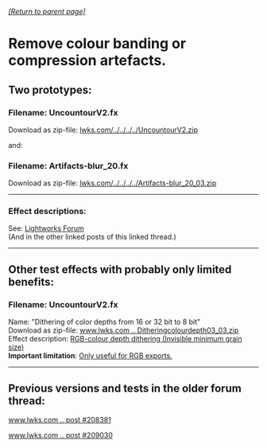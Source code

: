 *[[Return to parent page]](../README.md)*  

# Remove colour banding or compression artefacts.

## Two prototypes: 
### Filename: UncountourV2.fx  
Download as zip-file: [lwks.com/../../../../UncountourV2.zip](https://www.lwks.com/media/kunena/attachments/6375/UncountourV2.zip)  

and: 

### Filename: Artifacts-blur_20.fx  
Download as zip-file: [lwks.com/../../../../Artifacts-blur_20_03.zip](https://www.lwks.com/media/kunena/attachments/348533/Artifacts-blur_20_03.zip)  

--------------------------------------------------------------------------

### Effect descriptions:
See: [Lightworks Forum](https://www.lwks.com/index.php?option=com_kunena&func=view&catid=7&id=209274&Itemid=81#ftop)  
(And in the other linked posts of this linked thread.)  



--------------------------------------------------------------------------

## Other test effects with probably only limited benefits:

### Filename: UncountourV2.fx  
Name: "Dithering of color depths from 16 or 32 bit to 8 bit"  
Download as zip-file: [www.lwks.com .. Ditheringcolourdepth03_03.zip](https://www.lwks.com/media/kunena/attachments/348533/Ditheringcolourdepth03_03.zip)  
Effect description: [RGB-colour depth dithering (Invisible minimum grain size)](https://www.lwks.com/index.php?option=com_kunena&func=view&catid=7&id=209274&limit=15&limitstart=15&Itemid=81#209946)  
**Important limitation**: [Only useful for RGB exports.](https://www.lwks.com/index.php?option=com_kunena&func=view&catid=7&id=209274&limit=15&limitstart=30&Itemid=81#210013)    

--------------------------------------------------------------------------

 ## Previous versions and tests in the older forum thread:  
  [www.lwks.com .. post #208381](https://www.lwks.com/index.php?option=com_kunena&func=view&catid=6&id=206820&limit=15&limitstart=30&Itemid=81#208381)  
  
  [www.lwks.com .. post #209030](https://www.lwks.com/index.php?option=com_kunena&func=view&catid=6&id=206820&limit=15&limitstart=45&Itemid=81#209030)
